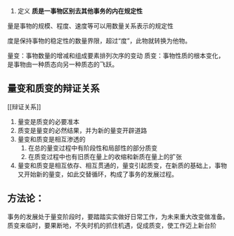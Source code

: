1. 定义
**质是一事物区别去其他事务的内在规定性**

量是事物的规模、程度、速度等可以用数量关系表示的规定性

度是保持事物的稳定性的数量界限，超过“度”，此物就转换为他物。

量变：事物数量的增减和组成要素排列次序的变动
质变：事物性质的根本变化，是事物由一种质态向另一种质态的飞跃。

## 量变和质变的辩证关系
[[辩证关系]]
1. 量变是质变的必要准本
2. 质变是量变的必然结果，并为新的量变开辟道路
3. 量变和质变是相互渗透的
	1. 在总的量变过程中有阶段性和局部性的部分质变
	2. 在质变过程中也有旧质在量上的收缩和新质在量上的扩张
4. 量变和质变是相互依存、相互贯通的，量变引起质变，在新质的基础上，事物又开始新的量变，如此交替循环，构成了事务的发展过程。

## 方法论：
事务的发展处于量变阶段时，要踏踏实实做好日常工作，为未来重大改变做准备。质变来临时，要果断地，不失时机的抓住机遇，促成质变，使工作迈上新台阶

